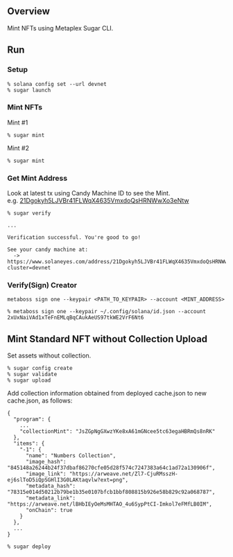 ## Overview
Mint NFTs using Metaplex Sugar CLI.

## Run
### Setup
```
% solana config set --url devnet
% sugar launch
```

### Mint NFTs
Mint #1
```
% sugar mint
```

Mint #2
```
% sugar mint
```

### Get Mint Address
Look at latest tx using Candy Machine ID to see the Mint.  
e.g. [21Dgokyh5LJVBr41FLWqX4635VmxdoQsHRNWwXo3eNtw](https://solana.fm/tx/3aL7WEFXbRK3o4EuEioiRYmGw4MRA8CzPVgMdXTzks4yR8PDPgBJNg21MFzkvSSAfvMAvpK4JznENre1LzD931gi?cluster=devnet-qn1)
```
% sugar verify

...

Verification successful. You're good to go!

See your candy machine at:
  -> https://www.solaneyes.com/address/21Dgokyh5LJVBr41FLWqX4635VmxdoQsHRNWwXo3eNtw?cluster=devnet
```

### Verify(Sign) Creator
`metaboss sign one --keypair <PATH_TO_KEYPAIR> --account <MINT_ADDRESS>`
```
% metaboss sign one --keypair ~/.config/solana/id.json --account 2xUxNaiVAd1xTeFnEMLqBqCAukAeUS97tkWE2VrF6Nt6
```

## Mint Standard NFT without Collection Upload
Set assets without collection.

```
% sugar config create
% sugar validate
% sugar upload
```

Add collection information obtained from deployed cache.json to new cache.json, as follows:

```
{
  "program": {
    ...
    "collectionMint": "JsZGpNgGXwzYKe8xA61mGNcee5tc63egaHBRmQs8nRK"
  },
  "items": {
    "-1": {
      "name": "Numbers Collection",
      "image_hash": "845148a26244b24f37dbaf86270cfe05d28f574c7247383a64c1ad72a130906f",
      "image_link": "https://arweave.net/Zl7-CjuRMsszH-ej6slToD5iQpSGHlI3G0LAKtaqvlw?ext=png",
      "metadata_hash": "78315e014d50212b79be1b35e0107bfcb1bbf808815b926e58b829c92a068787",
      "metadata_link": "https://arweave.net/lBHbIEyOeMsMHTAO_4u6SypPtCI-Imkol7eFMfLB0IM",
      "onChain": true
    }
  },
  ...
}
```

```
% sugar deploy
```